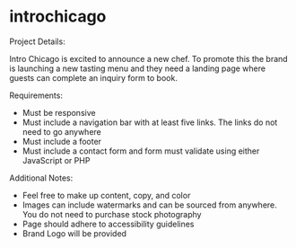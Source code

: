 # introchicago

Project Details:   
<p>Intro Chicago is excited to announce a new chef. To promote this the brand is launching a new tasting menu and they need a landing page where guests can complete an inquiry form to book. </p>

Requirements:   
<ul>
<li>Must be responsive </li> 
<li>Must include a navigation bar with at least five links. The links do not need to go anywhere </li> 
<li>Must include a footer  </li>
<li>Must include a contact form and form must validate using either JavaScript or PHP</li>
  </ul>

Additional Notes:   
<ul>
<li>Feel free to make up content, copy, and color  </li>
<li>Images can include watermarks and can be sourced from anywhere. You do not need to purchase stock photography  </li> 
<li>Page should adhere to accessibility guidelines  </li> 
<li>Brand Logo will be provided </li>
</ul>

